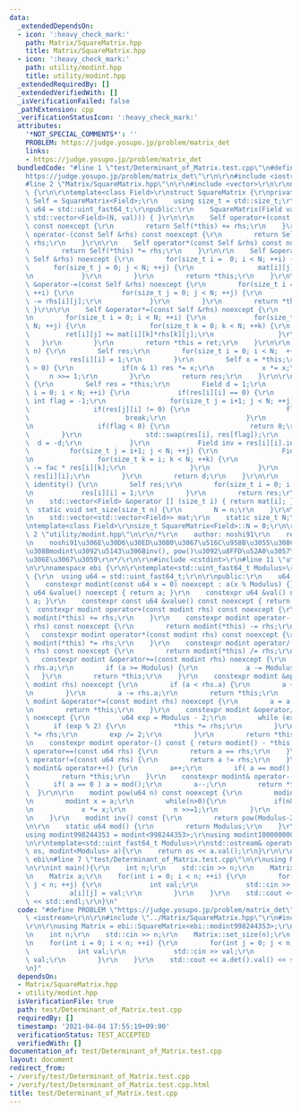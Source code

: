 ```yaml
---
data:
  _extendedDependsOn:
  - icon: ':heavy_check_mark:'
    path: Matrix/SquareMatrix.hpp
    title: Matrix/SquareMatrix.hpp
  - icon: ':heavy_check_mark:'
    path: utility/modint.hpp
    title: utility/modint.hpp
  _extendedRequiredBy: []
  _extendedVerifiedWith: []
  _isVerificationFailed: false
  _pathExtension: cpp
  _verificationStatusIcon: ':heavy_check_mark:'
  attributes:
    '*NOT_SPECIAL_COMMENTS*': ''
    PROBLEM: https://judge.yosupo.jp/problem/matrix_det
    links:
    - https://judge.yosupo.jp/problem/matrix_det
  bundledCode: "#line 1 \"test/Determinant_of_Matrix.test.cpp\"\n#define PROBLEM \"\
    https://judge.yosupo.jp/problem/matrix_det\"\r\n\r\n#include <iostream>\r\n\r\n\
    #line 2 \"Matrix/SquareMatrix.hpp\"\n\r\n#include <vector>\r\n\r\nnamespace ebi\
    \ {\r\n\r\ntemplate<class Field>\r\nstruct SquareMatrix {\r\nprivate:\r\n    using\
    \ Self = SquareMatrix<Field>;\r\n    using size_t = std::size_t;\r\n    using\
    \ u64 = std::uint_fast64_t;\r\npublic:\r\n    SquareMatrix(Field val = 0) : mat(std::vector(N,\
    \ std::vector<Field>(N, val))) { }\r\n\r\n    Self operator+(const Self &rhs)\
    \ const noexcept {\r\n        return Self(*this) += rhs;\r\n    }\r\n\r\n    Self\
    \ operator-(const Self &rhs) const noexcept {\r\n        return Self(*this) -=\
    \ rhs;\r\n    }\r\n\r\n    Self operator*(const Self &rhs) const noexcept {\r\n\
    \        return Self(*this) *= rhs;\r\n    }\r\n\r\n    Self &operator+=(const\
    \ Self &rhs) noexcept {\r\n        for(size_t i =  0; i < N; ++i) {\r\n      \
    \      for(size_t j = 0; j < N; ++j) {\r\n                mat[i][j] += rhs[i][j];\r\
    \n            }\r\n        }\r\n        return *this;\r\n    }\r\n\r\n    Self\
    \ &operator-=(const Self &rhs) noexcept {\r\n        for(size_t i =  0; i < N;\
    \ ++i) {\r\n            for(size_t j = 0; j < N; ++j) {\r\n                mat[i][j]\
    \ -= rhs[i][j];\r\n            }\r\n        }\r\n        return *this;\r\n   \
    \ }\r\n\r\n    Self &operator*=(const Self &rhs) noexcept {\r\n        Self ret;\r\
    \n        for(size_t i = 0; i < N; ++i) {\r\n            for(size_t j = 0; j <\
    \ N; ++j) {\r\n                for(size_t k = 0; k < N; ++k) {\r\n           \
    \         ret[i][j] += mat[i][k]*rhs[k][j];\r\n                }\r\n         \
    \   }\r\n        }\r\n        return *this = ret;\r\n    }\r\n\r\n    Self pow(u64\
    \ n) {\r\n        Self res;\r\n        for(size_t i = 0; i < N;  ++i) {\r\n  \
    \          res[i][i] = 1;\r\n        }\r\n        Self x = *this;\r\n        while(n\
    \ > 0) {\r\n            if(n & 1) res *= x;\r\n            x *= x;\r\n       \
    \     n >>= 1;\r\n        }\r\n        return res;\r\n    }\r\n\r\n    Field det()\
    \ {\r\n        Self res = *this;\r\n        Field d = 1;\r\n        for(size_t\
    \ i = 0; i < N; ++i) {\r\n            if(res[i][i] == 0) {\r\n               \
    \ int flag = -1;\r\n                for(size_t j = i+1; j < N; ++j) {\r\n    \
    \                if(res[j][i] != 0) {\r\n                        flag = j;\r\n\
    \                        break;\r\n                    }\r\n                }\r\
    \n                if(flag < 0) {\r\n                    return 0;\r\n        \
    \        }\r\n                std::swap(res[i], res[flag]);\r\n              \
    \  d = -d;\r\n            }\r\n            Field inv = res[i][i].inv();\r\n  \
    \          for(size_t j = i+1; j < N; ++j) {\r\n                Field fac = res[j][i]*inv;\r\
    \n                for(size_t k = i; k < N; ++k) {\r\n                    res[j][k]\
    \ -= fac * res[i][k];\r\n                }\r\n            }\r\n            d *=\
    \ res[i][i];\r\n        }\r\n        return d;\r\n    }\r\n\r\n    static Self\
    \ identity() {\r\n        Self res;\r\n        for(size_t i = 0; i < N; ++i) {\r\
    \n            res[i][i] = 1;\r\n        }\r\n        return res;\r\n    }\r\n\r\
    \n    std::vector<Field> &operator [] (size_t i) { return mat[i]; }\r\n\r\n  \
    \  static void set_size(size_t n) {\r\n        N = n;\r\n    }\r\n\r\nprivate:\r\
    \n    std::vector<std::vector<Field>> mat;\r\n    static size_t N;\r\n};\r\n\r\
    \ntemplate<class Field>\r\nsize_t SquareMatrix<Field>::N = 0;\r\n\r\n}\n#line\
    \ 2 \"utility/modint.hpp\"\n\r\n/*\r\n    author: noshi91\r\n    reference: https://noshi91.hatenablog.com/entry/2019/03/31/174006\r\
    \n    noshi91\u306E\u30D6\u30ED\u30B0\u3067\u516C\u958B\u3055\u308C\u3066\u3044\
    \u308Bmodint\u3092\u5143\u306Binv(), pow()\u3092\u8FFD\u52A0\u3057\u305F\u3082\
    \u306E\u3067\u3059\r\n*/\r\n\r\n#include <cstdint>\r\n#line 11 \"utility/modint.hpp\"\
    \n\r\nnamespace ebi {\r\n\r\ntemplate<std::uint_fast64_t Modulus>\r\nclass modint\
    \ {\r\n  using u64 = std::uint_fast64_t;\r\n\r\npublic:\r\n    u64 a;\r\n\r\n\
    \    constexpr modint(const u64 x = 0) noexcept : a(x % Modulus) {}\r\n    constexpr\
    \ u64 &value() noexcept { return a; }\r\n    constexpr u64 &val() noexcept { return\
    \ a; }\r\n    constexpr const u64 &value() const noexcept { return a; }\r\n  \
    \  constexpr modint operator+(const modint rhs) const noexcept {\r\n        return\
    \ modint(*this) += rhs;\r\n    }\r\n    constexpr modint operator-(const modint\
    \ rhs) const noexcept {\r\n        return modint(*this) -= rhs;\r\n    }\r\n \
    \   constexpr modint operator*(const modint rhs) const noexcept {\r\n        return\
    \ modint(*this) *= rhs;\r\n    }\r\n    constexpr modint operator/(const modint\
    \ rhs) const noexcept {\r\n        return modint(*this) /= rhs;\r\n    }\r\n \
    \   constexpr modint &operator+=(const modint rhs) noexcept {\r\n        a +=\
    \ rhs.a;\r\n        if (a >= Modulus) {\r\n            a -= Modulus;\r\n     \
    \   }\r\n        return *this;\r\n    }\r\n    constexpr modint &operator-=(const\
    \ modint rhs) noexcept {\r\n        if (a < rhs.a) {\r\n        a += Modulus;\r\
    \n        }\r\n        a -= rhs.a;\r\n        return *this;\r\n    }\r\n    constexpr\
    \ modint &operator*=(const modint rhs) noexcept {\r\n        a = a * rhs.a % Modulus;\r\
    \n        return *this;\r\n    }\r\n    constexpr modint &operator/=(modint rhs)\
    \ noexcept {\r\n        u64 exp = Modulus - 2;\r\n        while (exp) {\r\n  \
    \      if (exp % 2) {\r\n            *this *= rhs;\r\n        }\r\n        rhs\
    \ *= rhs;\r\n        exp /= 2;\r\n        }\r\n        return *this;\r\n    }\r\
    \n    constexpr modint operator-() const { return modint() - *this; }\r\n    bool\
    \ operator==(const u64 rhs) {\r\n        return a == rhs;\r\n    }\r\n    bool\
    \ operator!=(const u64 rhs) {\r\n        return a != rhs;\r\n    }\r\n    constexpr\
    \ modint& operator++() {\r\n        a++;\r\n        if( a == mod() ) a = 0;\r\n\
    \        return *this;\r\n    }\r\n    constexpr modint& operator--() {\r\n  \
    \      if( a == 0 ) a = mod();\r\n        a--;\r\n        return *this;\r\n  \
    \  }\r\n\r\n    modint pow(u64 n) const noexcept {\r\n        modint res = 1;\r\
    \n        modint x = a;\r\n        while(n>0){\r\n            if(n&1) res *= x;\r\
    \n            x *= x;\r\n            n >>=1;\r\n        }\r\n        return res;\r\
    \n    }\r\n    modint inv() const {\r\n        return pow(Modulus-2);\r\n    }\r\
    \n\r\n    static u64 mod() {\r\n        return Modulus;\r\n    }\r\n};\r\n\r\n\
    using modint998244353 = modint<998244353>;\r\nusing modint1000000007 = modint<1000000007>;\r\
    \n\r\ntemplate<std::uint_fast64_t Modulus>\r\nstd::ostream& operator<<(std::ostream&\
    \ os, modint<Modulus> a){\r\n    return os << a.val();\r\n}\r\n\r\n} // namespace\
    \ ebi\n#line 7 \"test/Determinant_of_Matrix.test.cpp\"\n\r\nusing Matrix = ebi::SquareMatrix<ebi::modint998244353>;\r\
    \n\r\nint main(){\r\n    int n;\r\n    std::cin >> n;\r\n    Matrix::set_size(n);\r\
    \n    Matrix a;\r\n    for(int i = 0; i < n; ++i) {\r\n        for(int j = 0;\
    \ j < n; ++j) {\r\n            int val;\r\n            std::cin >> val;\r\n  \
    \          a[i][j] = val;\r\n        }\r\n    }\r\n    std::cout << a.det().val()\
    \ << std::endl;\r\n}\n"
  code: "#define PROBLEM \"https://judge.yosupo.jp/problem/matrix_det\"\r\n\r\n#include\
    \ <iostream>\r\n\r\n#include \"../Matrix/SquareMatrix.hpp\"\r\n#include \"../utility/modint.hpp\"\
    \r\n\r\nusing Matrix = ebi::SquareMatrix<ebi::modint998244353>;\r\n\r\nint main(){\r\
    \n    int n;\r\n    std::cin >> n;\r\n    Matrix::set_size(n);\r\n    Matrix a;\r\
    \n    for(int i = 0; i < n; ++i) {\r\n        for(int j = 0; j < n; ++j) {\r\n\
    \            int val;\r\n            std::cin >> val;\r\n            a[i][j] =\
    \ val;\r\n        }\r\n    }\r\n    std::cout << a.det().val() << std::endl;\r\
    \n}"
  dependsOn:
  - Matrix/SquareMatrix.hpp
  - utility/modint.hpp
  isVerificationFile: true
  path: test/Determinant_of_Matrix.test.cpp
  requiredBy: []
  timestamp: '2021-04-04 17:55:19+09:00'
  verificationStatus: TEST_ACCEPTED
  verifiedWith: []
documentation_of: test/Determinant_of_Matrix.test.cpp
layout: document
redirect_from:
- /verify/test/Determinant_of_Matrix.test.cpp
- /verify/test/Determinant_of_Matrix.test.cpp.html
title: test/Determinant_of_Matrix.test.cpp
---
```


